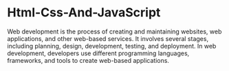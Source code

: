 # Html-Css-And-JavaScript
 Web development is the process of creating and maintaining websites, web applications, and other web-based services. It involves several stages, including planning, design, development, testing, and deployment. In web development, developers use different programming languages, frameworks, and tools to create web-based applications.
